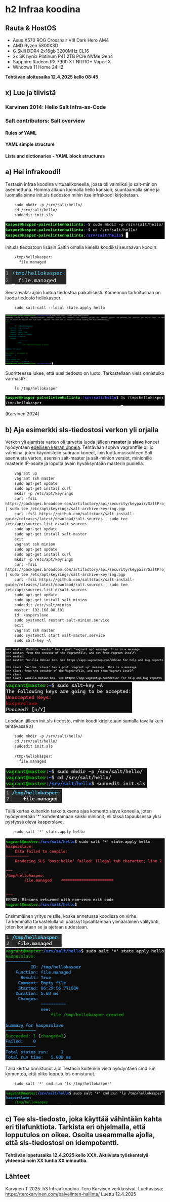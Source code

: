 # h2 Infraa koodina

## Rauta & HostOS

- Asus X570 ROG Crosshair VIII Dark Hero AM4
- AMD Ryzen 5800X3D
- G.Skill DDR4 2x16gb 3200MHz CL16
- 2x SK hynix Platinum P41 2TB PCIe NVMe Gen4
- Sapphire Radeon RX 7900 XT NITRO+ Vapor-X
- Windows 11 Home 24H2

**Tehtävän aloitusaika 12.4.2025 kello 08:45**

## x) Lue ja tiivistä

### Karvinen 2014: Hello Salt Infra-as-Code

### Salt contributors: Salt overview

#### Rules of YAML

#### YAML simple structure

#### Lists and dictionaries - YAML block structures

## a) Hei infrakoodi!
Testasin infraa koodina virtuaalikoneella, jossa oli valmiiksi jo salt-minion asennettuna. Homma alkuun luomalla hello kansion, suuntaamalla sinne ja luomalla sinne init.sls tiedoston mihin itse infrakoodi kirjoitetaan.

        sudo mkdir -p /srv/salt/hello/
        cd /srv/salt/hello/
        sudoedit init.sls

![K1](1.png)

init.sls tiedostoon lisäsin Saltin omalla kielellä koodiksi seuraavan koodin:

        /tmp/hellokasper:
          file.managed

![K2](2.png)

Seuraavaksi ajoin luotua tiedostoa paikallisesti. Komennon tarkoitushan on luoda tiedosto hellokasper.

        sudo salt-call --local state.apply hello

![K3](3.png)

Suoritteessa lukee, että uusi tiedosto on luoto. Tarkastellaan vielä onnistuiko varmasti?

        ls /tmp/hellokasper

![K4](4.png)

(Karvinen 2024)

## b) Aja esimerkki sls-tiedostosi verkon yli orjalla
Verkon yli ajamista varten oli tarvetta luoda jälleen **master** ja **slave** koneet hyödyntäen [edellisen kerran oppeja](https://github.com/nurminenkasper/Palvelinten-Hallinta/blob/main/h2/h2-Soitto-kotiin.md). Tehtävään sopiva vagrantfile oli jo valmiina, joten käynnistelin suoraan koneet, loin luottamussuhteen Salt asennusta varten, asensin salt-master ja salt-minion versiot, minionille masterin IP-osoite ja lopulta avain hyväksyntään masterin puolella.

        vagrant up
        vagrant ssh master
        sudo apt-get update
        sudo apt-get install curl
        mkdir -p /etc/apt/keyrings
        curl -fsSL https://packages.broadcom.com/artifactory/api/security/keypair/SaltProjectKey/public | sudo tee /etc/apt/keyrings/salt-archive-keyring.pgp
        curl -fsSL https://github.com/saltstack/salt-install-guide/releases/latest/download/salt.sources | sudo tee /etc/apt/sources.list.d/salt.sources
        sudo apt-get update
        sudo apt-get install salt-master
        exit
        vagrant ssh minion
        sudo apt-get update
        sudo apt-get install curl
        mkdir -p /etc/apt/keyrings
        curl -fsSL https://packages.broadcom.com/artifactory/api/security/keypair/SaltProjectKey/public | sudo tee /etc/apt/keyrings/salt-archive-keyring.pgp
        curl -fsSL https://github.com/saltstack/salt-install-guide/releases/latest/download/salt.sources | sudo tee /etc/apt/sources.list.d/salt.sources
        sudo apt-get update
        sudo apt-get install salt-minion
        sudoedit /etc/salt/minion
        master: 192.168.88.101
        id: kasperslave
        sudo systemctl restart salt-minion.service
        exit
        vagrant ssh master
        sudo systemctl start salt-master.service
        sudo salt-key -A

![K5](5.png)
![K6](6.png)

Luodaan jälleen init.sls tiedosto, mihin koodi kirjoitetaan samalla tavalla kuin tehtävässä a)

        sudo mkdir -p /srv/salt/hello/
        cd /srv/salt/hello/
        sudoedit init.sls
        
        /tmp/hellokasper:
          file.managed

![K7](7.png)
![K8](8.png)

Tällä kertaa kuitenkin tarkoituksena ajaa komento slave koneella, joten hyödynnetään '*' kohdentamaan kaikki minionit, eli tässä tapauksessa yksi pystyssä oleva kasperslave.

        sudo salt '*' state.apply hello

![K9](9.png)

Ensimmäinen yritys reisille, koska annetussa koodissa on virhe. Tarkemmalla tarkastelulla oli päässyt lipsahtamaan ylimääräinen välilyönti, joten korjataan se ja ajetaan uudestaan.

![K10](10.png)
![K11](11.png)

Tällä kertaa onnistunut ajo! Testasin kuitenkin vielä hyödyntäen cmd.run komentoa, että oliko lopputulos onnistunut.

        sudo salt '*' cmd.run 'ls /tmp/hellokasper'

![K12](12.png)

## c) Tee sls-tiedosto, joka käyttää vähintään kahta eri tilafunktiota. Tarkista eri ohjelmalla, että lopputulos on oikea. Osoita useammalla ajolla, että sls-tiedostosi on idempotentti.


**Tehtävän lopetusaika 12.4.2025 kello XXX.  Aktiivista työskentelyä yhteensä noin XX tuntia XX minuuttia.**

## Lähteet
Karvinen T 2025. h3 Infraa koodina. Tero Karvisen verkkosivut. Luettavissa: https://terokarvinen.com/palvelinten-hallinta/ Luettu 12.4.2025
